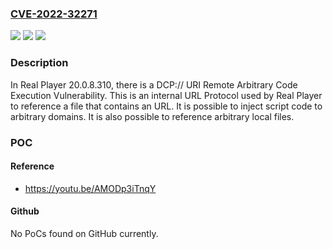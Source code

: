 ### [CVE-2022-32271](https://cve.mitre.org/cgi-bin/cvename.cgi?name=CVE-2022-32271)
![](https://img.shields.io/static/v1?label=Product&message=n%2Fa&color=blue)
![](https://img.shields.io/static/v1?label=Version&message=n%2Fa&color=blue)
![](https://img.shields.io/static/v1?label=Vulnerability&message=n%2Fa&color=brighgreen)

### Description

In Real Player 20.0.8.310, there is a DCP:// URI Remote Arbitrary Code Execution Vulnerability. This is an internal URL Protocol used by Real Player to reference a file that contains an URL. It is possible to inject script code to arbitrary domains. It is also possible to reference arbitrary local files.

### POC

#### Reference
- https://youtu.be/AMODp3iTnqY

#### Github
No PoCs found on GitHub currently.

